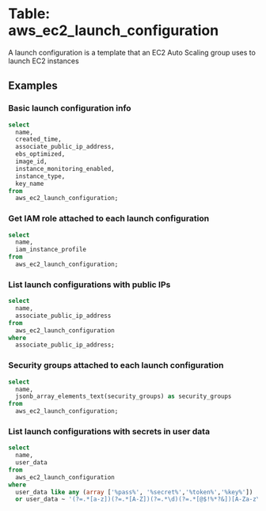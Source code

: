 # Table: aws_ec2_launch_configuration

A launch configuration is a template that an EC2 Auto Scaling group uses to launch EC2 instances

## Examples

### Basic launch configuration info

```sql
select
  name,
  created_time,
  associate_public_ip_address,
  ebs_optimized,
  image_id,
  instance_monitoring_enabled,
  instance_type,
  key_name
from
  aws_ec2_launch_configuration;
```

### Get IAM role attached to each launch configuration

```sql
select
  name,
  iam_instance_profile
from
  aws_ec2_launch_configuration;
```

### List launch configurations with public IPs

```sql
select
  name,
  associate_public_ip_address
from
  aws_ec2_launch_configuration
where
  associate_public_ip_address;
```

### Security groups attached to each launch configuration

```sql
select
  name,
  jsonb_array_elements_text(security_groups) as security_groups
from
  aws_ec2_launch_configuration;
```

### List launch configurations with secrets in user data

```sql
select
  name,
  user_data
from
  aws_ec2_launch_configuration
where
  user_data like any (array ['%pass%', '%secret%','%token%','%key%'])
  or user_data ~ '(?=.*[a-z])(?=.*[A-Z])(?=.*\d)(?=.*[@$!%*?&])[A-Za-z\d@$!%*?&]';
```
